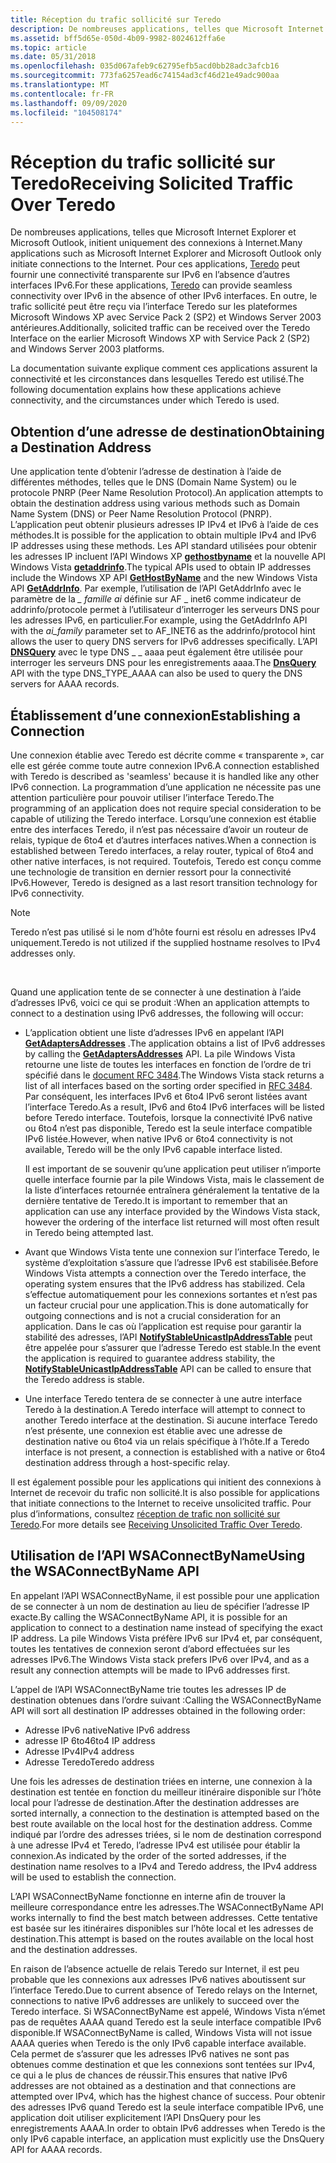```yaml
---
title: Réception du trafic sollicité sur Teredo
description: De nombreuses applications, telles que Microsoft Internet Explorer et Microsoft Outlook, initient uniquement des connexions à Internet.
ms.assetid: bff5d65e-050d-4b09-9982-8024612ffa6e
ms.topic: article
ms.date: 05/31/2018
ms.openlocfilehash: 035d067afeb9c62795efb5acd0bb28adc3afcb16
ms.sourcegitcommit: 773fa6257ead6c74154ad3cf46d21e49adc900aa
ms.translationtype: MT
ms.contentlocale: fr-FR
ms.lasthandoff: 09/09/2020
ms.locfileid: "104508174"
---
```

# <a name="receiving-solicited-traffic-over-teredo"></a><span data-ttu-id="40654-103">Réception du trafic sollicité sur Teredo</span><span class="sxs-lookup"><span data-stu-id="40654-103">Receiving Solicited Traffic Over Teredo</span></span>

<span data-ttu-id="40654-104">De nombreuses applications, telles que Microsoft Internet Explorer et Microsoft Outlook, initient uniquement des connexions à Internet.</span><span class="sxs-lookup"><span data-stu-id="40654-104">Many applications such as Microsoft Internet Explorer and Microsoft Outlook only initiate connections to the Internet.</span></span> <span data-ttu-id="40654-105">Pour ces applications, [Teredo](about-teredo.md) peut fournir une connectivité transparente sur IPv6 en l’absence d’autres interfaces IPv6.</span><span class="sxs-lookup"><span data-stu-id="40654-105">For these applications, [Teredo](about-teredo.md) can provide seamless connectivity over IPv6 in the absence of other IPv6 interfaces.</span></span> <span data-ttu-id="40654-106">En outre, le trafic sollicité peut être reçu via l’interface Teredo sur les plateformes Microsoft Windows XP avec Service Pack 2 (SP2) et Windows Server 2003 antérieures.</span><span class="sxs-lookup"><span data-stu-id="40654-106">Additionally, solicited traffic can be received over the Teredo Interface on the earlier Microsoft Windows XP with Service Pack 2 (SP2) and Windows Server 2003 platforms.</span></span>

<span data-ttu-id="40654-107">La documentation suivante explique comment ces applications assurent la connectivité et les circonstances dans lesquelles Teredo est utilisé.</span><span class="sxs-lookup"><span data-stu-id="40654-107">The following documentation explains how these applications achieve connectivity, and the circumstances under which Teredo is used.</span></span>

## <a name="obtaining-a-destination-address"></a><span data-ttu-id="40654-108">Obtention d’une adresse de destination</span><span class="sxs-lookup"><span data-stu-id="40654-108">Obtaining a Destination Address</span></span>

<span data-ttu-id="40654-109">Une application tente d’obtenir l’adresse de destination à l’aide de différentes méthodes, telles que le DNS (Domain Name System) ou le protocole PNRP (Peer Name Resolution Protocol).</span><span class="sxs-lookup"><span data-stu-id="40654-109">An application attempts to obtain the destination address using various methods such as Domain Name System (DNS) or Peer Name Resolution Protocol (PNRP).</span></span> <span data-ttu-id="40654-110">L’application peut obtenir plusieurs adresses IP IPv4 et IPv6 à l’aide de ces méthodes.</span><span class="sxs-lookup"><span data-stu-id="40654-110">It is possible for the application to obtain multiple IPv4 and IPv6 IP addresses using these methods.</span></span> <span data-ttu-id="40654-111">Les API standard utilisées pour obtenir les adresses IP incluent l’API Windows XP [**gethostbyname**](/windows/desktop/api/wsipv6ok/nf-wsipv6ok-gethostbyname) et la nouvelle API Windows Vista [**getaddrinfo**](/windows/desktop/api/ws2tcpip/nf-ws2tcpip-getaddrinfo).</span><span class="sxs-lookup"><span data-stu-id="40654-111">The typical APIs used to obtain IP addresses include the Windows XP API [**GetHostByName**](/windows/desktop/api/wsipv6ok/nf-wsipv6ok-gethostbyname) and the new Windows Vista API [**GetAddrInfo**](/windows/desktop/api/ws2tcpip/nf-ws2tcpip-getaddrinfo).</span></span> <span data-ttu-id="40654-112">Par exemple, l’utilisation de l’API GetAddrInfo avec le paramètre de la *\_ famille ai* définie sur AF \_ inet6 comme indicateur de addrinfo/protocole permet à l’utilisateur d’interroger les serveurs DNS pour les adresses IPv6, en particulier.</span><span class="sxs-lookup"><span data-stu-id="40654-112">For example, using the GetAddrInfo API with the *ai\_family* parameter set to AF\_INET6 as the addrinfo/protocol hint allows the user to query DNS servers for IPv6 addresses specifically.</span></span> <span data-ttu-id="40654-113">L’API [**DNSQuery**](/windows/desktop/api/windns/nf-windns-dnsquery_a) avec le type DNS \_ \_ aaaa peut également être utilisée pour interroger les serveurs DNS pour les enregistrements aaaa.</span><span class="sxs-lookup"><span data-stu-id="40654-113">The [**DnsQuery**](/windows/desktop/api/windns/nf-windns-dnsquery_a) API with the type DNS\_TYPE\_AAAA can also be used to query the DNS servers for AAAA records.</span></span>

## <a name="establishing-a-connection"></a><span data-ttu-id="40654-114">Établissement d’une connexion</span><span class="sxs-lookup"><span data-stu-id="40654-114">Establishing a Connection</span></span>

<span data-ttu-id="40654-115">Une connexion établie avec Teredo est décrite comme « transparente », car elle est gérée comme toute autre connexion IPv6.</span><span class="sxs-lookup"><span data-stu-id="40654-115">A connection established with Teredo is described as 'seamless' because it is handled like any other IPv6 connection.</span></span> <span data-ttu-id="40654-116">La programmation d’une application ne nécessite pas une attention particulière pour pouvoir utiliser l’interface Teredo.</span><span class="sxs-lookup"><span data-stu-id="40654-116">The programming of an application does not require special consideration to be capable of utilizing the Teredo interface.</span></span> <span data-ttu-id="40654-117">Lorsqu’une connexion est établie entre des interfaces Teredo, il n’est pas nécessaire d’avoir un routeur de relais, typique de 6to4 et d’autres interfaces natives.</span><span class="sxs-lookup"><span data-stu-id="40654-117">When a connection is established between Teredo interfaces, a relay router, typical of 6to4 and other native interfaces, is not required.</span></span> <span data-ttu-id="40654-118">Toutefois, Teredo est conçu comme une technologie de transition en dernier ressort pour la connectivité IPv6.</span><span class="sxs-lookup"><span data-stu-id="40654-118">However, Teredo is designed as a last resort transition technology for IPv6 connectivity.</span></span>

> [!Note]  
> <span data-ttu-id="40654-119">Teredo n’est pas utilisé si le nom d’hôte fourni est résolu en adresses IPv4 uniquement.</span><span class="sxs-lookup"><span data-stu-id="40654-119">Teredo is not utilized if the supplied hostname resolves to IPv4 addresses only.</span></span>

 

<span data-ttu-id="40654-120">Quand une application tente de se connecter à une destination à l’aide d’adresses IPv6, voici ce qui se produit :</span><span class="sxs-lookup"><span data-stu-id="40654-120">When an application attempts to connect to a destination using IPv6 addresses, the following will occur:</span></span>

-   <span data-ttu-id="40654-121">L’application obtient une liste d’adresses IPv6 en appelant l’API [**GetAdaptersAddresses**](/windows/desktop/api/iphlpapi/nf-iphlpapi-getadaptersaddresses) .</span><span class="sxs-lookup"><span data-stu-id="40654-121">The application obtains a list of IPv6 addresses by calling the [**GetAdaptersAddresses**](/windows/desktop/api/iphlpapi/nf-iphlpapi-getadaptersaddresses) API.</span></span> <span data-ttu-id="40654-122">La pile Windows Vista retourne une liste de toutes les interfaces en fonction de l’ordre de tri spécifié dans le [document RFC 3484](https://www.irt.org/rfc/rfc3484.htm).</span><span class="sxs-lookup"><span data-stu-id="40654-122">The Windows Vista stack returns a list of all interfaces based on the sorting order specified in [RFC 3484](https://www.irt.org/rfc/rfc3484.htm).</span></span> <span data-ttu-id="40654-123">Par conséquent, les interfaces IPv6 et 6to4 IPv6 seront listées avant l’interface Teredo.</span><span class="sxs-lookup"><span data-stu-id="40654-123">As a result, IPv6 and 6to4 IPv6 interfaces will be listed before Teredo interface.</span></span> <span data-ttu-id="40654-124">Toutefois, lorsque la connectivité IPv6 native ou 6to4 n’est pas disponible, Teredo est la seule interface compatible IPv6 listée.</span><span class="sxs-lookup"><span data-stu-id="40654-124">However, when native IPv6 or 6to4 connectivity is not available, Teredo will be the only IPv6 capable interface listed.</span></span>

    <span data-ttu-id="40654-125">Il est important de se souvenir qu’une application peut utiliser n’importe quelle interface fournie par la pile Windows Vista, mais le classement de la liste d’interfaces retournée entraînera généralement la tentative de la dernière tentative de Teredo.</span><span class="sxs-lookup"><span data-stu-id="40654-125">It is important to remember that an application can use any interface provided by the Windows Vista stack, however the ordering of the interface list returned will most often result in Teredo being attempted last.</span></span>

-   <span data-ttu-id="40654-126">Avant que Windows Vista tente une connexion sur l’interface Teredo, le système d’exploitation s’assure que l’adresse IPv6 est stabilisée.</span><span class="sxs-lookup"><span data-stu-id="40654-126">Before Windows Vista attempts a connection over the Teredo interface, the operating system ensures that the IPv6 address has stabilized.</span></span> <span data-ttu-id="40654-127">Cela s’effectue automatiquement pour les connexions sortantes et n’est pas un facteur crucial pour une application.</span><span class="sxs-lookup"><span data-stu-id="40654-127">This is done automatically for outgoing connections and is not a crucial consideration for an application.</span></span> <span data-ttu-id="40654-128">Dans le cas où l’application est requise pour garantir la stabilité des adresses, l’API [**NotifyStableUnicastIpAddressTable**](/windows/desktop/api/netioapi/nf-netioapi-notifystableunicastipaddresstable) peut être appelée pour s’assurer que l’adresse Teredo est stable.</span><span class="sxs-lookup"><span data-stu-id="40654-128">In the event the application is required to guarantee address stability, the [**NotifyStableUnicastIpAddressTable**](/windows/desktop/api/netioapi/nf-netioapi-notifystableunicastipaddresstable) API can be called to ensure that the Teredo address is stable.</span></span>

-   <span data-ttu-id="40654-129">Une interface Teredo tentera de se connecter à une autre interface Teredo à la destination.</span><span class="sxs-lookup"><span data-stu-id="40654-129">A Teredo interface will attempt to connect to another Teredo interface at the destination.</span></span> <span data-ttu-id="40654-130">Si aucune interface Teredo n’est présente, une connexion est établie avec une adresse de destination native ou 6to4 via un relais spécifique à l’hôte.</span><span class="sxs-lookup"><span data-stu-id="40654-130">If a Teredo interface is not present, a connection is established with a native or 6to4 destination address through a host-specific relay.</span></span>

<span data-ttu-id="40654-131">Il est également possible pour les applications qui initient des connexions à Internet de recevoir du trafic non sollicité.</span><span class="sxs-lookup"><span data-stu-id="40654-131">It is also possible for applications that initiate connections to the Internet to receive unsolicited traffic.</span></span> <span data-ttu-id="40654-132">Pour plus d’informations, consultez [réception de trafic non sollicité sur Teredo](receiving-unsolicited-traffic-over-teredo.md).</span><span class="sxs-lookup"><span data-stu-id="40654-132">For more details see [Receiving Unsolicited Traffic Over Teredo](receiving-unsolicited-traffic-over-teredo.md).</span></span>

## <a name="using-the-wsaconnectbyname-api"></a><span data-ttu-id="40654-133">Utilisation de l’API WSAConnectByName</span><span class="sxs-lookup"><span data-stu-id="40654-133">Using the WSAConnectByName API</span></span>

<span data-ttu-id="40654-134">En appelant l’API WSAConnectByName, il est possible pour une application de se connecter à un nom de destination au lieu de spécifier l’adresse IP exacte.</span><span class="sxs-lookup"><span data-stu-id="40654-134">By calling the WSAConnectByName API, it is possible for an application to connect to a destination name instead of specifying the exact IP address.</span></span> <span data-ttu-id="40654-135">La pile Windows Vista préfère IPv6 sur IPv4 et, par conséquent, toutes les tentatives de connexion seront d’abord effectuées sur les adresses IPv6.</span><span class="sxs-lookup"><span data-stu-id="40654-135">The Windows Vista stack prefers IPv6 over IPv4, and as a result any connection attempts will be made to IPv6 addresses first.</span></span>

<span data-ttu-id="40654-136">L’appel de l’API WSAConnectByName trie toutes les adresses IP de destination obtenues dans l’ordre suivant :</span><span class="sxs-lookup"><span data-stu-id="40654-136">Calling the WSAConnectByName API will sort all destination IP addresses obtained in the following order:</span></span>

-   <span data-ttu-id="40654-137">Adresse IPv6 native</span><span class="sxs-lookup"><span data-stu-id="40654-137">Native IPv6 address</span></span>
-   <span data-ttu-id="40654-138">adresse IP 6to4</span><span class="sxs-lookup"><span data-stu-id="40654-138">6to4 IP address</span></span>
-   <span data-ttu-id="40654-139">Adresse IPv4</span><span class="sxs-lookup"><span data-stu-id="40654-139">IPv4 address</span></span>
-   <span data-ttu-id="40654-140">Adresse Teredo</span><span class="sxs-lookup"><span data-stu-id="40654-140">Teredo address</span></span>

<span data-ttu-id="40654-141">Une fois les adresses de destination triées en interne, une connexion à la destination est tentée en fonction du meilleur itinéraire disponible sur l’hôte local pour l’adresse de destination.</span><span class="sxs-lookup"><span data-stu-id="40654-141">After the destination addresses are sorted internally, a connection to the destination is attempted based on the best route available on the local host for the destination address.</span></span> <span data-ttu-id="40654-142">Comme indiqué par l’ordre des adresses triées, si le nom de destination correspond à une adresse IPv4 et Teredo, l’adresse IPv4 est utilisée pour établir la connexion.</span><span class="sxs-lookup"><span data-stu-id="40654-142">As indicated by the order of the sorted addresses, if the destination name resolves to a IPv4 and Teredo address, the IPv4 address will be used to establish the connection.</span></span>

<span data-ttu-id="40654-143">L’API WSAConnectByName fonctionne en interne afin de trouver la meilleure correspondance entre les adresses.</span><span class="sxs-lookup"><span data-stu-id="40654-143">The WSAConnectByName API works internally to find the best match between addresses.</span></span> <span data-ttu-id="40654-144">Cette tentative est basée sur les itinéraires disponibles sur l’hôte local et les adresses de destination.</span><span class="sxs-lookup"><span data-stu-id="40654-144">This attempt is based on the routes available on the local host and the destination addresses.</span></span>

<span data-ttu-id="40654-145">En raison de l’absence actuelle de relais Teredo sur Internet, il est peu probable que les connexions aux adresses IPv6 natives aboutissent sur l’interface Teredo.</span><span class="sxs-lookup"><span data-stu-id="40654-145">Due to current absence of Teredo relays on the Internet, connections to native IPv6 addresses are unlikely to succeed over the Teredo interface.</span></span> <span data-ttu-id="40654-146">Si WSAConnectByName est appelé, Windows Vista n’émet pas de requêtes AAAA quand Teredo est la seule interface compatible IPv6 disponible.</span><span class="sxs-lookup"><span data-stu-id="40654-146">If WSAConnectByName is called, Windows Vista will not issue AAAA queries when Teredo is the only IPv6 capable interface available.</span></span> <span data-ttu-id="40654-147">Cela permet de s’assurer que les adresses IPv6 natives ne sont pas obtenues comme destination et que les connexions sont tentées sur IPv4, ce qui a le plus de chances de réussir.</span><span class="sxs-lookup"><span data-stu-id="40654-147">This ensures that native IPv6 addresses are not obtained as a destination and that connections are attempted over IPv4, which has the highest chance of success.</span></span> <span data-ttu-id="40654-148">Pour obtenir des adresses IPv6 quand Teredo est la seule interface compatible IPv6, une application doit utiliser explicitement l’API DnsQuery pour les enregistrements AAAA.</span><span class="sxs-lookup"><span data-stu-id="40654-148">In order to obtain IPv6 addresses when Teredo is the only IPv6 capable interface, an application must explicitly use the DnsQuery API for AAAA records.</span></span>

 

 
